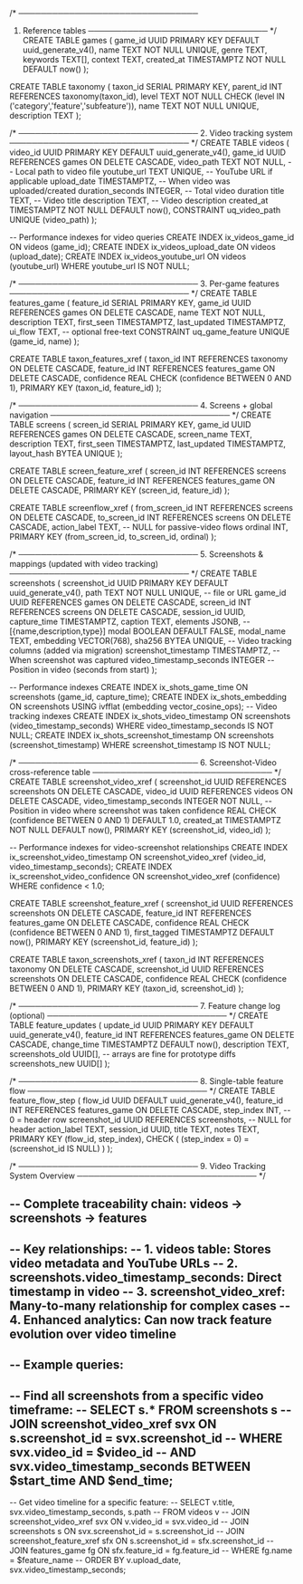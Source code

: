 /* ────────────────────────────────
   1. Reference tables
   ──────────────────────────────── */
CREATE TABLE games (
    game_id     UUID        PRIMARY KEY DEFAULT uuid_generate_v4(),
    name        TEXT        NOT NULL UNIQUE,
    genre       TEXT,
    keywords    TEXT[],
    context     TEXT,
    created_at  TIMESTAMPTZ NOT NULL DEFAULT now()
);

CREATE TABLE taxonomy (
    taxon_id    SERIAL      PRIMARY KEY,
    parent_id   INT         REFERENCES taxonomy(taxon_id),
    level       TEXT        NOT NULL
                 CHECK (level IN ('category','feature','subfeature')),
    name        TEXT        NOT NULL UNIQUE,
    description TEXT
);

/* ────────────────────────────────
   2. Video tracking system
   ──────────────────────────────── */
CREATE TABLE videos (
    video_id            UUID        PRIMARY KEY DEFAULT uuid_generate_v4(),
    game_id             UUID        REFERENCES games ON DELETE CASCADE,
    video_path          TEXT        NOT NULL,           -- Local path to video file
    youtube_url         TEXT        UNIQUE,             -- YouTube URL if applicable
    upload_date         TIMESTAMPTZ,                    -- When video was uploaded/created
    duration_seconds    INTEGER,                        -- Total video duration
    title               TEXT,                           -- Video title
    description         TEXT,                           -- Video description
    created_at          TIMESTAMPTZ NOT NULL DEFAULT now(),
    CONSTRAINT uq_video_path UNIQUE (video_path)
);

-- Performance indexes for video queries
CREATE INDEX ix_videos_game_id ON videos (game_id);
CREATE INDEX ix_videos_upload_date ON videos (upload_date);
CREATE INDEX ix_videos_youtube_url ON videos (youtube_url) WHERE youtube_url IS NOT NULL;

/* ────────────────────────────────
   3. Per-game features
   ──────────────────────────────── */
CREATE TABLE features_game (
    feature_id   SERIAL      PRIMARY KEY,
    game_id      UUID        REFERENCES games ON DELETE CASCADE,
    name         TEXT        NOT NULL,
    description  TEXT,
    first_seen   TIMESTAMPTZ,
    last_updated TIMESTAMPTZ,
    ui_flow      TEXT,                       -- optional free-text
    CONSTRAINT uq_game_feature UNIQUE (game_id, name)
);

CREATE TABLE taxon_features_xref (
    taxon_id    INT  REFERENCES taxonomy      ON DELETE CASCADE,
    feature_id  INT  REFERENCES features_game ON DELETE CASCADE,
    confidence  REAL CHECK (confidence BETWEEN 0 AND 1),
    PRIMARY KEY (taxon_id, feature_id)
);

/* ────────────────────────────────
   4. Screens + global navigation
   ──────────────────────────────── */
CREATE TABLE screens (
    screen_id    SERIAL PRIMARY KEY,
    game_id      UUID REFERENCES games ON DELETE CASCADE,
    screen_name  TEXT,
    description  TEXT,
    first_seen   TIMESTAMPTZ,
    last_updated TIMESTAMPTZ,
    layout_hash  BYTEA UNIQUE
);

CREATE TABLE screen_feature_xref (
    screen_id   INT REFERENCES screens        ON DELETE CASCADE,
    feature_id  INT REFERENCES features_game  ON DELETE CASCADE,
    PRIMARY KEY (screen_id, feature_id)
);

CREATE TABLE screenflow_xref (
    from_screen_id  INT REFERENCES screens ON DELETE CASCADE,
    to_screen_id    INT REFERENCES screens ON DELETE CASCADE,
    action_label    TEXT,               -- NULL for passive-video flows
    ordinal         INT,
    PRIMARY KEY (from_screen_id, to_screen_id, ordinal)
);

/* ────────────────────────────────
   5. Screenshots & mappings (updated with video tracking)
   ──────────────────────────────── */
CREATE TABLE screenshots (
    screenshot_id           UUID PRIMARY KEY        DEFAULT uuid_generate_v4(),
    path                    TEXT        NOT NULL UNIQUE,   -- file or URL
    game_id                 UUID        REFERENCES games   ON DELETE CASCADE,
    screen_id               INT         REFERENCES screens ON DELETE CASCADE,
    session_id              UUID,
    capture_time            TIMESTAMPTZ,
    caption                 TEXT,
    elements                JSONB,                -- [{name,description,type}]
    modal                   BOOLEAN DEFAULT FALSE,
    modal_name              TEXT,
    embedding               VECTOR(768),
    sha256                  BYTEA UNIQUE,
    -- Video tracking columns (added via migration)
    screenshot_timestamp    TIMESTAMPTZ,          -- When screenshot was captured
    video_timestamp_seconds INTEGER               -- Position in video (seconds from start)
);

-- Performance indexes
CREATE INDEX ix_shots_game_time  ON screenshots (game_id, capture_time);
CREATE INDEX ix_shots_embedding  ON screenshots USING ivfflat (embedding vector_cosine_ops);
-- Video tracking indexes
CREATE INDEX ix_shots_video_timestamp ON screenshots (video_timestamp_seconds) WHERE video_timestamp_seconds IS NOT NULL;
CREATE INDEX ix_shots_screenshot_timestamp ON screenshots (screenshot_timestamp) WHERE screenshot_timestamp IS NOT NULL;

/* ────────────────────────────────
   6. Screenshot-Video cross-reference table
   ──────────────────────────────── */
CREATE TABLE screenshot_video_xref (
    screenshot_id           UUID REFERENCES screenshots ON DELETE CASCADE,
    video_id                UUID REFERENCES videos ON DELETE CASCADE,
    video_timestamp_seconds INTEGER NOT NULL,        -- Position in video where screenshot was taken
    confidence              REAL CHECK (confidence BETWEEN 0 AND 1) DEFAULT 1.0,
    created_at              TIMESTAMPTZ NOT NULL DEFAULT now(),
    PRIMARY KEY (screenshot_id, video_id)
);

-- Performance indexes for video-screenshot relationships
CREATE INDEX ix_screenshot_video_timestamp ON screenshot_video_xref (video_id, video_timestamp_seconds);
CREATE INDEX ix_screenshot_video_confidence ON screenshot_video_xref (confidence) WHERE confidence < 1.0;

CREATE TABLE screenshot_feature_xref (
    screenshot_id UUID REFERENCES screenshots   ON DELETE CASCADE,
    feature_id    INT  REFERENCES features_game ON DELETE CASCADE,
    confidence    REAL CHECK (confidence BETWEEN 0 AND 1),
    first_tagged  TIMESTAMPTZ DEFAULT now(),
    PRIMARY KEY (screenshot_id, feature_id)
);

CREATE TABLE taxon_screenshots_xref (
    taxon_id       INT  REFERENCES taxonomy    ON DELETE CASCADE,
    screenshot_id  UUID REFERENCES screenshots ON DELETE CASCADE,
    confidence     REAL CHECK (confidence BETWEEN 0 AND 1),
    PRIMARY KEY (taxon_id, screenshot_id)
);

/* ────────────────────────────────
   7. Feature change log (optional)
   ──────────────────────────────── */
CREATE TABLE feature_updates (
    update_id        UUID PRIMARY KEY DEFAULT uuid_generate_v4(),
    feature_id       INT REFERENCES features_game ON DELETE CASCADE,
    change_time      TIMESTAMPTZ DEFAULT now(),
    description      TEXT,
    screenshots_old  UUID[],   -- arrays are fine for prototype diffs
    screenshots_new  UUID[]
);

/* ────────────────────────────────
   8. Single-table feature flow
   ──────────────────────────────── */
CREATE TABLE feature_flow_step (
    flow_id        UUID DEFAULT uuid_generate_v4(),
    feature_id     INT  REFERENCES features_game ON DELETE CASCADE,
    step_index     INT,                         -- 0 = header row
    screenshot_id  UUID REFERENCES screenshots, -- NULL for header
    action_label   TEXT,
    session_id     UUID,
    title          TEXT,
    notes          TEXT,
    PRIMARY KEY (flow_id, step_index),
    CHECK ( (step_index = 0) = (screenshot_id IS NULL) )
);

/* ────────────────────────────────
   9. Video Tracking System Overview
   ──────────────────────────────── */

-- Complete traceability chain: videos → screenshots → features
-- 
-- Key relationships:
-- 1. videos table: Stores video metadata and YouTube URLs
-- 2. screenshots.video_timestamp_seconds: Direct timestamp in video
-- 3. screenshot_video_xref: Many-to-many relationship for complex cases
-- 4. Enhanced analytics: Can now track feature evolution over video timeline
--
-- Example queries:
--
-- Find all screenshots from a specific video timeframe:
-- SELECT s.* FROM screenshots s 
-- JOIN screenshot_video_xref svx ON s.screenshot_id = svx.screenshot_id
-- WHERE svx.video_id = $video_id 
-- AND svx.video_timestamp_seconds BETWEEN $start_time AND $end_time;
--
-- Get video timeline for a specific feature:
-- SELECT v.title, svx.video_timestamp_seconds, s.path 
-- FROM videos v
-- JOIN screenshot_video_xref svx ON v.video_id = svx.video_id
-- JOIN screenshots s ON svx.screenshot_id = s.screenshot_id
-- JOIN screenshot_feature_xref sfx ON s.screenshot_id = sfx.screenshot_id
-- JOIN features_game fg ON sfx.feature_id = fg.feature_id
-- WHERE fg.name = $feature_name
-- ORDER BY v.upload_date, svx.video_timestamp_seconds;